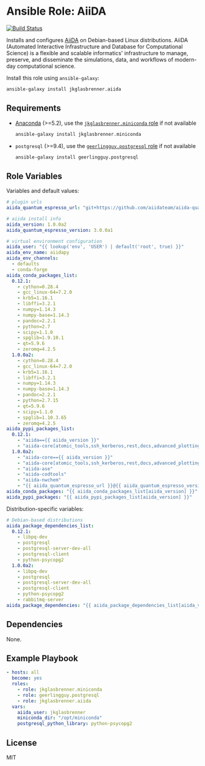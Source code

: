 # Ansible Role: AiiDA

[![Build Status](https://travis-ci.org/jkglasbrenner/ansible-role-aiida.svg?branch=master)](https://travis-ci.org/jkglasbrenner/ansible-role-aiida)

Installs and configures [AiiDA](http://www.aiida.net) on Debian-based Linux distributions. AiiDA (Automated Interactive Infrastructure and Database for Computational Science) is a flexible and scalable informatics' infrastructure to manage, preserve, and disseminate the simulations, data, and workflows of modern-day computational science.

Install this role using `ansible-galaxy`:

```bash
ansible-galaxy install jkglasbrenner.aiida
```

## Requirements

*   [Anaconda](https://www.anaconda.com/distribution/) (>=5.2), use the [`jkglasbrenner.miniconda` role](https://galaxy.ansible.com/jkglasbrenner/miniconda) if not available
    
    ```bash
    ansible-galaxy install jkglasbrenner.miniconda
    ```

*   `postgresql` (>=9.4), use the [`geerlingguy.postgresql` role](https://galaxy.ansible.com/geerlingguy/postgresql) if not available
    
    ```bash
    ansible-galaxy install geerlingguy.postgresql
    ```

## Role Variables

Variables and default values:

```yaml
# plugin urls
aiida_quantum_espresso_url: "git+https://github.com/aiidateam/aiida-quantumespresso.git"

# aiida install info
aiida_version: 1.0.0a2
aiida_quantum_espresso_version: 3.0.0a1

# virtual environment configuration
aiida_user: "{{ lookup('env', 'USER') | default('root', true) }}"
aiida_env_name: aiidapy
aiida_env_channels:
  - defaults
  - conda-forge
aiida_conda_packages_list:
  0.12.1:
    - cython=0.28.4
    - gcc_linux-64=7.2.0
    - krb5=1.16.1
    - libffi=3.2.1
    - numpy=1.14.3
    - numpy-base=1.14.3
    - pandoc=2.2.1
    - python=2.7
    - scipy=1.1.0
    - spglib=1.9.10.1
    - qt=5.9.6
    - zeromq=4.2.5
  1.0.0a2:
    - cython=0.28.4
    - gcc_linux-64=7.2.0
    - krb5=1.16.1
    - libffi=3.2.1
    - numpy=1.14.3
    - numpy-base=1.14.3
    - pandoc=2.2.1
    - python=2.7.15
    - qt=5.9.6
    - scipy=1.1.0
    - spglib=1.10.3.65
    - zeromq=4.2.5
aiida_pypi_packages_list:
  0.12.1:
    - "aiida=={{ aiida_version }}"
    - "aiida-core[atomic_tools,ssh_kerberos,rest,docs,advanced_plotting,notebook,testing]"
  1.0.0a2:
    - "aiida-core=={{ aiida_version }}"
    - "aiida-core[atomic_tools,ssh_kerberos,rest,docs,advanced_plotting,notebook,testing]"
    - "aiida-ase"
    - "aiida-codtools"
    - "aiida-nwchem"
    - "{{ aiida_quantum_espresso_url }}@{{ aiida_quantum_espresso_version }}"
aiida_conda_packages: "{{ aiida_conda_packages_list[aiida_version] }}"
aiida_pypi_packages: "{{ aiida_pypi_packages_list[aiida_version] }}"
```

Distribution-specific variables:

```yaml
# Debian-based distributions
aiida_package_dependencies_list:
  0.12.1:
    - libpq-dev
    - postgresql
    - postgresql-server-dev-all
    - postgresql-client
    - python-psycopg2
  1.0.0a2:
    - libpq-dev
    - postgresql
    - postgresql-server-dev-all
    - postgresql-client
    - python-psycopg2
    - rabbitmq-server
aiida_package_dependencies: "{{ aiida_package_dependencies_list[aiida_version] }}"
```

## Dependencies

None.

## Example Playbook

```yaml
- hosts: all
  become: yes
  roles:
    - role: jkglasbrenner.miniconda
    - role: geerlingguy.postgresql
    - role: jkglasbrenner.aiida
  vars:
    aiida_user: jkglasbrenner
    miniconda_dir: "/opt/miniconda"
    postgresql_python_library: python-psycopg2
```

## License

MIT
